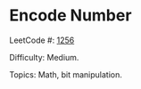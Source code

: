 # Encode Number

LeetCode #: [1256](https://leetcode.com/problems/encode-number/)

Difficulty: Medium.

Topics: Math, bit manipulation.
